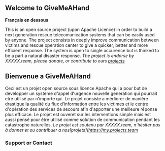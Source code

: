 ## Welcome to GiveMeAHand

**Français en dessous**

This is an open source project (upon Apache Licence) in order to build a next generation rescue telecomunication systems that can be easily used by anyone. The project consists in deeply improve communication between victims and rescue operation center to give a quicker, better and more efficient response.
The system is open to single occurence but is thinked to be a part a natural disaster response.
_The project is endorse by XXXXX.team, please donate, or contribute to ours [projects](https://my.projects.team)_

## Bienvenue a GiveMeAHand

Ceci est un projet open source sous licence Apache qui a pour but de developper un système d'appel d'urgence nouvelle generation qui pourrait etre utilisé par n'importe qui. Le projet consiste a mérliorer de manière drastique la qualité du flux d'information entre les victimes et le centre d'opération des services de secours afin d'apporter une meilleure réponse plus efficace.
Le projet est ouveret sur les interventions simple mais est aussi pensé pour être utilisé comme solution de communication pendant les catastrophe naturelles.
_Le projet est soutenu par XXXXX.team, n'hésiter pas à donner et ou contribuer a nos[projets](https://my.projects.team_


### Support or Contact

